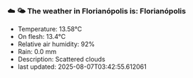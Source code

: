 ### ☁️ 🌤️  The weather in Florianópolis is: Florianópolis

- Temperature: 13.58°C
- On flesh: 13.4°C
- Relative air humidity: 92%
- Rain: 0.0 mm
- Description: Scattered clouds
- last updated: 2025-08-07T03:42:55.612061
